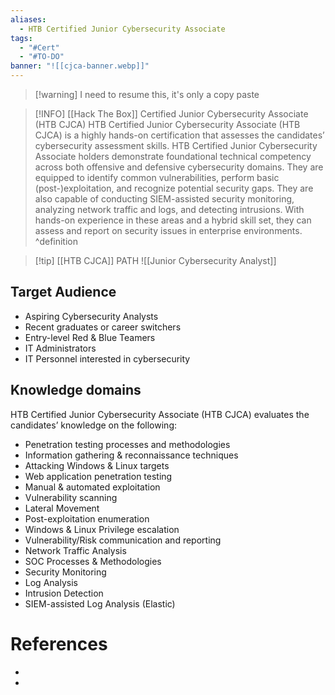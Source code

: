 ```yaml
---
aliases:
  - HTB Certified Junior Cybersecurity Associate
tags:
  - "#Cert"
  - "#TO-DO"
banner: "![[cjca-banner.webp]]"
---
```

> [!warning] I need to resume this, it's only a copy paste

> [!INFO] [[Hack The Box]] Certified Junior Cybersecurity Associate (HTB CJCA)
HTB Certified Junior Cybersecurity Associate (HTB CJCA) is a highly hands-on certification that assesses the candidates’ cybersecurity assessment skills. HTB Certified Junior Cybersecurity Associate holders demonstrate foundational technical competency across both offensive and defensive cybersecurity domains. They are equipped to identify common vulnerabilities, perform basic (post-)exploitation, and recognize potential security gaps. They are also capable of conducting SIEM-assisted security monitoring, analyzing network traffic and logs, and detecting intrusions. With hands-on experience in these areas and a hybrid skill set, they can assess and report on security issues in enterprise environments.
^definition

> [!tip] [[HTB CJCA]] PATH 
> ![[Junior Cybersecurity Analyst]]


## Target Audience

- Aspiring Cybersecurity Analysts
- Recent graduates or career switchers
- Entry-level Red & Blue Teamers
- IT Administrators
- IT Personnel interested in cybersecurity

## Knowledge domains

HTB Certified Junior Cybersecurity Associate (HTB CJCA) evaluates the candidates’ knowledge on the following:

- Penetration testing processes and methodologies
- Information gathering & reconnaissance techniques
- Attacking Windows & Linux targets
- Web application penetration testing
- Manual & automated exploitation
- Vulnerability scanning
- Lateral Movement
- Post-exploitation enumeration
- Windows & Linux Privilege escalation
- Vulnerability/Risk communication and reporting
- Network Traffic Analysis
- SOC Processes & Methodologies
- Security Monitoring
- Log Analysis
- Intrusion Detection
- SIEM-assisted Log Analysis (Elastic)



# References
- 
- 
